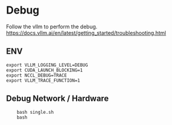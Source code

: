 # Debug
Follow the vllm to perform the debug. https://docs.vllm.ai/en/latest/getting_started/troubleshooting.html
## ENV
```
export VLLM_LOGGING_LEVEL=DEBUG
export CUDA_LAUNCH_BLOCKING=1
export NCCL_DEBUG=TRACE
export VLLM_TRACE_FUNCTION=1
```

## Debug Network / Hardware

```
    bash single.sh
    bash 
```